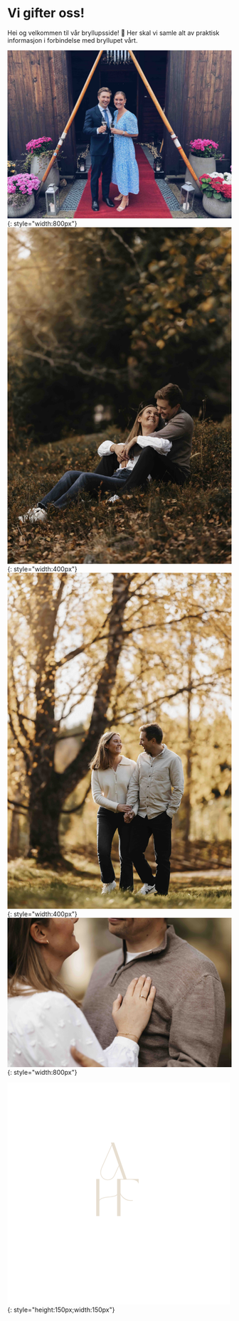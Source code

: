 # Vi gifter oss!

Hei og velkommen til vår bryllupsside! 🥰 Her skal vi samle alt av praktisk informasjon i forbindelse med bryllupet vårt.


![Tobemarried](Images/aoghf-small.jpg){: style="width:800px"}
![Roterud](../Images/engen-sitting-small.jpg){: style="width:400px"}
![Roterud2](../Images/engen-walk-small.jpg){: style="width:400px"}
![Tobemarried](Images/engen-ring-small.jpg){: style="width:800px"}

![axhf](../Images/logo.png){: style="height:150px;width:150px"}

